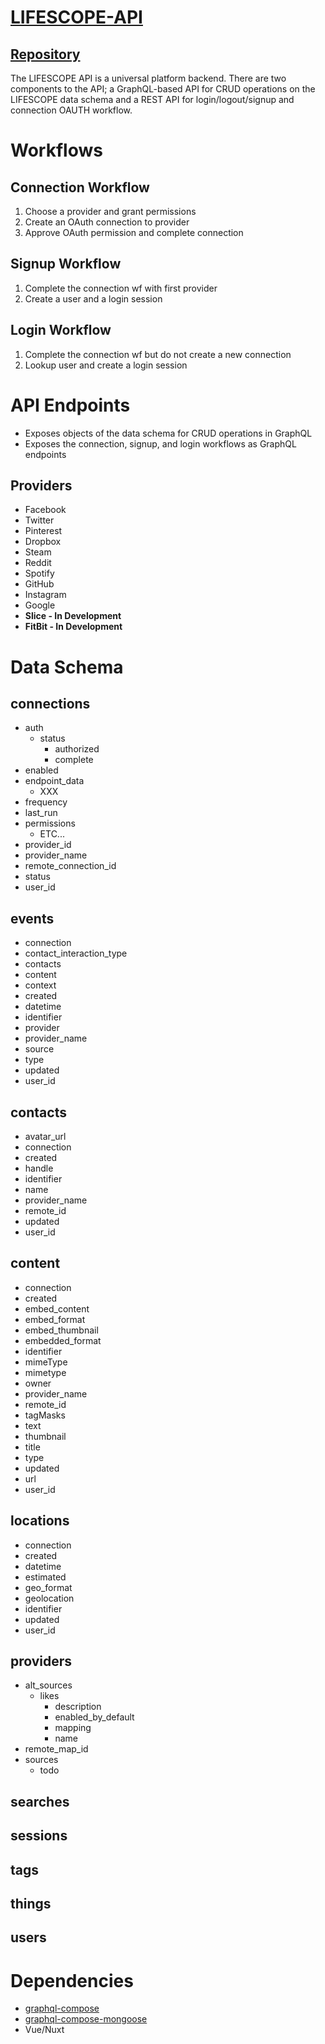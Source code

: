 # [LIFESCOPE-API](https://github.com/LifeScopeLabs/lifescope-api)

## [Repository](https://github.com/LifeScopeLabs/lifescope-api)

The LIFESCOPE API is a universal platform backend. There are two components to the API; a GraphQL-based API for CRUD operations on the LIFESCOPE data schema and a REST API for login/logout/signup and connection OAUTH workflow.

# Workflows

## Connection Workflow
 1. Choose a provider and grant permissions
 2. Create an OAuth connection to provider
 3. Approve OAuth permission and complete connection

## Signup Workflow
1. Complete the connection wf with first provider
2. Create a user and a login session

## Login Workflow
1. Complete the connection wf but do not create a new connection
2. Lookup user and create a login session

# API Endpoints
* Exposes objects of the data schema for CRUD operations in GraphQL
* Exposes the connection, signup, and login workflows as GraphQL endpoints

## Providers
* Facebook
* Twitter
* Pinterest
* Dropbox
* Steam
* Reddit
* Spotify
* GitHub
* Instagram
* Google
* **Slice - In Development**
* **FitBit - In Development**

# Data Schema

## connections
  * auth
    * status
      * authorized
      * complete
 * enabled
 * endpoint_data
   * XXX
  * frequency
  * last_run
  * permissions
    * ETC...
* provider_id
* provider_name
* remote_connection_id
* status
* user_id

## events

* connection
* contact_interaction_type
* contacts
* content
* context
* created
* datetime
* identifier
* provider
* provider_name
* source
* type
* updated
* user_id

## contacts
* avatar_url
* connection
* created
* handle
* identifier
* name
* provider_name
* remote_id
* updated
* user_id

## content
* connection
* created
* embed_content
* embed_format
* embed_thumbnail
* embedded_format
* identifier
* mimeType
* mimetype
* owner
* provider_name
* remote_id
* tagMasks
* text
* thumbnail
* title
* type
* updated
* url
* user_id


## locations
* connection
* created
* datetime
* estimated
* geo_format
* geolocation
* identifier
* updated
* user_id

## providers
* alt_sources
  * likes
    * description
    * enabled_by_default
    * mapping
    * name
* remote_map_id
* sources
  * todo 

## searches
## sessions
## tags
## things
## users

# Dependencies

* [graphql-compose](https://github.com/graphql-compose/graphql-compose)
* [graphql-compose-mongoose](https://github.com/graphql-compose/graphql-compose-mongoose)
* Vue/Nuxt
<!--stackedit_data:
eyJoaXN0b3J5IjpbMTMyMDQ3NjUzNiwtMjM0NzAxOTQ2XX0=
-->